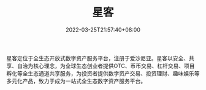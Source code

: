 ﻿---
weight: 
title: "星客"
description: "SilkTrader成立于2018年2月，由海外基金投资，SilkTrader是服务于全球专业交易者的数字资产国际站。"
date: 2022-03-25T21:57:40+08:00
lastmod: 2022-03-25T16:45:40+08:00
draft: false
authors: ["Metabd"]
featuredImage: "xingke.webp"
link: ""
tags: ["交易所","星客"]
categories: ["navigation"]
navigation: ["交易所"]
lightgallery: true
toc: true
pinned: false
recommend: false
recommend1: false
---
星客定位于全生态开放式数字资产服务平台，注册于爱沙尼亚。星客以安全、共享、自治为核心理念，为全球生态创业者提供OTC、币币交易、杠杆交易、项目孵化等全生态通道共享服务，为投资者提供数字资产交易、投资理财、趣味娱乐等多元化产品，致力于成为一站式全生态数字资产服务平台。
